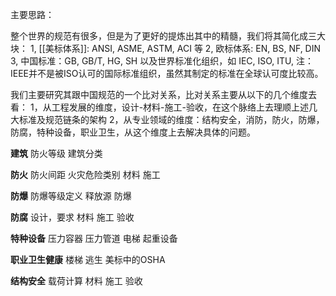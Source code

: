 主要思路：

整个世界的规范有很多，但是为了更好的提炼出其中的精髓，我们将其简化成三大块：
1, [[美标体系]]: ANSI, ASME, ASTM, ACI 等
2, 欧标体系: EN, BS, NF, DIN
3, 中国标准：GB, GB/T, HG, SH
以及世界标准化组织，如 IEC, ISO, ITU, 注：IEEE并不是被ISO认可的国际标准组织，虽然其制定的标准在全球认可度比较高。

我们主要研究其跟中国规范的一个比对关系，比对关系主要从以下的几个维度去看：
1，从工程发展的维度，设计-材料-施工-验收，在这个脉络上去理顺上述几大标准及规范链条的架构
2，从专业领域的维度：结构安全，消防，防火，防爆，防腐，特种设备，职业卫生，从这个维度上去解决具体的问题。

**建筑**
防火等级
建筑分类

**防火**
防火间距
火灾危险类别
材料
施工

**防爆**
防爆等级定义
释放源
防爆

**防腐**
设计，要求
材料
施工
验收

**特种设备**
压力容器
压力管道
电梯
起重设备

**职业卫生健康**
楼梯
逃生
美标中的OSHA

**结构安全**
载荷计算
材料
施工
验收
